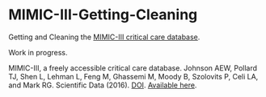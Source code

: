 # MIMIC-III-Getting-Cleaning
Getting and Cleaning the [MIMIC-III critical care database](https://mimic.physionet.org/).

Work in progress.

MIMIC-III, a freely accessible critical care database. Johnson AEW, Pollard TJ, Shen L, Lehman L, Feng M, Ghassemi M, Moody B, Szolovits P, Celi LA, and Mark RG. Scientific Data (2016). [DOI](http://dx.doi.org/10.1038/sdata.2016.35).  [Available here](https://www.nature.com/articles/sdata201635).
